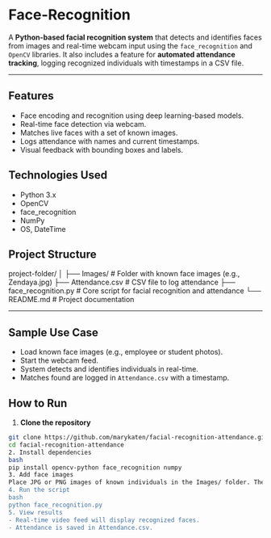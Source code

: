 # Face-Recognition
A **Python-based facial recognition system** that detects and identifies faces from images and real-time webcam input using the `face_recognition` and `OpenCV` libraries. It also includes a feature for **automated attendance tracking**, logging recognized individuals with timestamps in a CSV file.

---

## Features

- Face encoding and recognition using deep learning-based models.
- Real-time face detection via webcam.
- Matches live faces with a set of known images.
- Logs attendance with names and current timestamps.
- Visual feedback with bounding boxes and labels.

## Technologies Used

- Python 3.x
- OpenCV
- face_recognition
- NumPy
- OS, DateTime
 
## Project Structure
project-folder/
│
├── Images/ # Folder with known face images (e.g., Zendaya.jpg)
├── Attendance.csv # CSV file to log attendance
├── face_recognition.py # Core script for facial recognition and attendance
└── README.md # Project documentation

---

## Sample Use Case
- Load known face images (e.g., employee or student photos).
- Start the webcam feed.
- System detects and identifies individuals in real-time.
- Matches found are logged in `Attendance.csv` with a timestamp.

## How to Run
1. **Clone the repository**
```bash
git clone https://github.com/marykaten/facial-recognition-attendance.git
cd facial-recognition-attendance
2. Install dependencies
bash
pip install opencv-python face_recognition numpy
3. Add face images
Place JPG or PNG images of known individuals in the Images/ folder. The filename (excluding extension) will be used as the person's name.
4. Run the script
bash
python face_recognition.py
5. View results
- Real-time video feed will display recognized faces.
- Attendance is saved in Attendance.csv.
